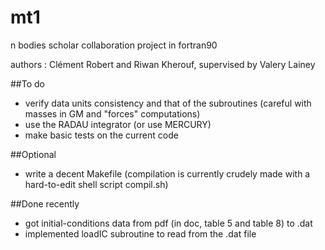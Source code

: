 # mt1
n bodies scholar collaboration project in fortran90

authors : Clément Robert and Riwan Kherouf, supervised by Valery Lainey

##To do

* verify data units consistency and that of the subroutines (careful with masses in GM and "forces" computations) 
* use the RADAU integrator (or use MERCURY) 
* make basic tests on the current code

##Optional 

* write a decent Makefile (compilation is currently crudely made with a hard-to-edit shell script compil.sh)

##Done recently 

* got initial-conditions data from pdf (in doc, table 5 and table 8) to .dat
* implemented loadIC subroutine to read from the .dat file
